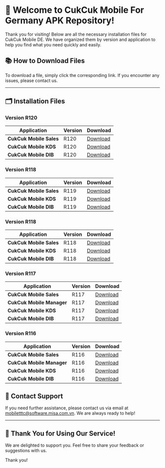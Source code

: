 # 🎉 **Welcome to CukCuk Mobile For Germany APK Repository!**

Thank you for visiting! Below are all the necessary installation files for CukCuk Mobile DE. We have organized them by version and application to help you find what you need quickly and easily.

## 📚 **How to Download Files**
To download a file, simply click the corresponding link. If you encounter any issues, please contact us.

---

## 🗂️ **Installation Files**

### Version R120

| Application | Version | Download |
|---|---|---|
| **CukCuk Mobile Sales** | R120 | [Download](https://github.com/CukCuk-US/CUKCUK-DE/releases/download/R120/Sale_R120_0_0_105.apk) |
| **CukCuk Mobile KDS** | R120 | [Download](https://github.com/CukCuk-US/CUKCUK-DE/releases/download/R120/KDS_R120_0_0_105.apk) |
| **CukCuk Mobile DIB** | R120 | [Download](https://github.com/CukCuk-US/CUKCUK-DE/releases/download/R120/DIB_R120_0_0_105.apk) |

### Version R118

| Application | Version | Download |
|---|---|---|
| **CukCuk Mobile Sales** | R119 | [Download](https://github.com/CukCuk-US/CUKCUK-DE/releases/download/R119/Sale_R119_0_0_100.apk) |
| **CukCuk Mobile KDS** | R119 | [Download](https://github.com/CukCuk-US/CUKCUK-DE/releases/download/R119/KDS_R119_0_0_100.apk) |
| **CukCuk Mobile DIB** | R119 | [Download](https://github.com/CukCuk-US/CUKCUK-DE/releases/download/R119/DIB_R119_0_0_100.apk) |

### Version R118

| Application | Version | Download |
|---|---|---|
| **CukCuk Mobile Sales** | R118 | [Download](https://github.com/CukCuk-US/CUKCUK-DE/releases/download/R118/Sale_R118_0_0_111.apk) |
| **CukCuk Mobile KDS** | R118 | [Download](https://github.com/CukCuk-US/CUKCUK-DE/releases/download/R118/KDS_R118_0_0_111.apk) |
| **CukCuk Mobile DIB** | R118 | [Download](https://github.com/CukCuk-US/CUKCUK-DE/releases/download/R118/DIB_R118_0_0_111.apk) |

### Version R117

| Application | Version | Download |
|---|---|---|
| **CukCuk Mobile Sales** | R117 | [Download](https://github.com/CukCuk-US/CUKCUK-DE/releases/download/R117/Sale_R117_0_0_138.apk) |
| **CukCuk Mobile Manager** | R117 | [Download](https://github.com/CukCuk-US/CUKCUK-DE/releases/download/R117/Manager_R117_0_0_0.apk) |
| **CukCuk Mobile KDS** | R117 | [Download](https://github.com/CukCuk-US/CUKCUK-DE/releases/download/R117/KDS_R117_0_0_138.apk) |
| **CukCuk Mobile DIB** | R117 | [Download](https://github.com/CukCuk-US/CUKCUK-DE/releases/download/R117/DIB_R117_0_0_138.apk) |

### Version R116

| Application | Version | Download |
|---|---|---|
| **CukCuk Mobile Sales** | R116 | [Download](https://github.com/CukCuk-US/CUKCUK-DE/releases/download/R116/Sale_R116_0_0_112.apk) |
| **CukCuk Mobile Manager** | R116 | [Download](https://github.com/CukCuk-US/CUKCUK-DE/releases/download/R116/Manager_R116_0_0_0.apk) |
| **CukCuk Mobile KDS** | R116 | [Download](https://github.com/CukCuk-US/CUKCUK-DE/releases/download/R116/KDS_R116_0_0_0.apk) |
| **CukCuk Mobile DIB** | R116 | [Download](https://github.com/CukCuk-US/CUKCUK-DE/releases/download/R116/DIB_R116_0_0_0.apk) |


## 📧 **Contact Support**

If you need further assistance, please contact us via email at [mobiletttc@software.misa.com.vn](mailto:mobiletttc@software.misa.com.vn). We are always ready to help!

---

## 🚀 **Thank You for Using Our Service!**

We are delighted to support you. Feel free to share your feedback or suggestions with us.

Thank you!

